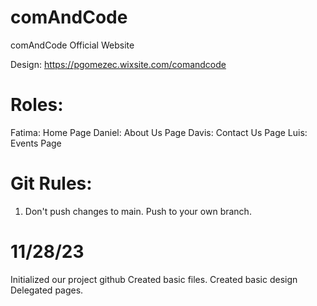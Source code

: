 # comAndCode

comAndCode Official Website

Design: https://pgomezec.wixsite.com/comandcode

# Roles:

Fatima: Home Page
Daniel: About Us Page
Davis: Contact Us Page
Luis: Events Page

# Git Rules:

1. Don't push changes to main. Push to your own branch.

# 11/28/23

Initialized our project github
Created basic files.
Created basic design
Delegated pages.
